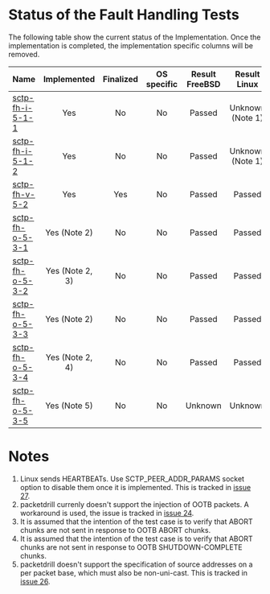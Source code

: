 # Status of the Fault Handling Tests

The following table show the current status of the Implementation. Once the implementation is completed, the implementation specific columns will be removed.

| Name                                  | Implemented    | Finalized | OS specific | Result FreeBSD | Result Linux    |
|:--------------------------------------|:--------------:|:---------:|:-----------:|:--------------:|:---------------:|
|[sctp-fh-i-5-1-1](sctp-fh-i-5-1-1.pkt) | Yes            | No        | No          | Passed         | Unknown (Note 1)|
|[sctp-fh-i-5-1-2](sctp-fh-i-5-1-2.pkt) | Yes            | No        | No          | Passed         | Unknown (Note 1)|
|[sctp-fh-v-5-2](sctp-fh-v-5-2.pkt)     | Yes            | Yes       | No          | Passed         | Passed          |
|[sctp-fh-o-5-3-1](sctp-fh-o-5-3-1.pkt) | Yes (Note 2)   | No        | No          | Passed         | Passed          |
|[sctp-fh-o-5-3-2](sctp-fh-o-5-3-2.pkt) | Yes (Note 2, 3)| No        | No          | Passed         | Passed          |
|[sctp-fh-o-5-3-3](sctp-fh-o-5-3-3.pkt) | Yes (Note 2)   | No        | No          | Passed         | Passed          |
|[sctp-fh-o-5-3-4](sctp-fh-o-5-3-4.pkt) | Yes (Note 2, 4)| No        | No          | Passed         | Passed          |
|[sctp-fh-o-5-3-5](sctp-fh-o-5-3-5.pkt) | Yes (Note 5)   | No        | No          | Unknown        | Unknown         |

# Notes

1. Linux sends HEARTBEATs. Use SCTP_PEER_ADDR_PARAMS socket option to disable them once it is implemented. This is tracked in [issue 27](https://github.com/nplab/packetdrill/issues/27).
2. packetdrill currenly doesn't support the injection of OOTB packets. A workaround is used, the issue is tracked in [issue 24](https://github.com/nplab/packetdrill/issues/24).
3. It is assumed that the intention of the test case is to verify that ABORT chunks are not sent in response to OOTB ABORT chunks.
4. It is assumed that the intention of the test case is to verify that ABORT chunks are not sent in response to OOTB SHUTDOWN-COMPLETE chunks.
5. packetdrill doesn't support the specification of source addresses on a per packet base, which must also be non-uni-cast. This is tracked in [issue 26](https://github.com/nplab/packetdrill/issues/26).
